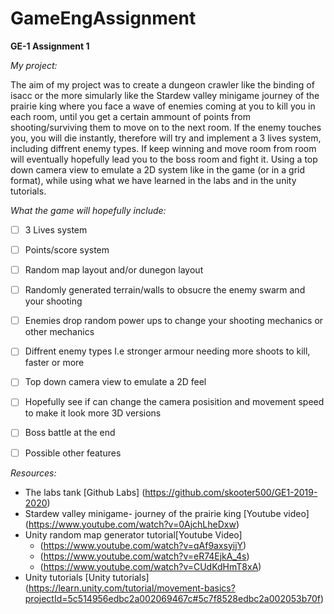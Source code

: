 # GameEngAssignment
**GE-1 Assignment 1**

*My project:*

The aim of my project was to create a dungeon crawler like the binding of isacc or the more simularly like the Stardew valley minigame journey of the prairie king where you face a wave of enemies coming at you to kill you in each room, until you get a certain ammount of points from shooting/surviving them to move on to the next room. If the enemy touches you, you will die instantly, therefore will try and implement a 3 lives system, including diffrent enemy types. If keep winning and move room from room will eventually hopefully lead you to the boss room and fight it. Using a top down camera view to emulate a 2D system like in the game (or in a grid format), while using what we have learned in the labs and in the unity tutorials.

*What the game will hopefully include:* 

- [ ] 3 Lives system
- [ ] Points/score system
- [ ] Random map layout and/or dunegon layout
- [ ] Randomly generated terrain/walls to obsucre the enemy swarm and  your shooting
- [ ] Enemies drop random power ups to change  your shooting mechanics or other mechanics
- [ ] Diffrent enemy types I.e stronger armour needing more shoots to kill, faster or more
- [ ] Top down camera view to emulate a 2D feel
- [ ] Hopefully see if can change the camera posisition and movement speed to make it look more 3D versions
- [ ] Boss battle at the end
- [ ] Possible other features


*Resources:*

- The labs tank [Github Labs] (https://github.com/skooter500/GE1-2019-2020)
- Stardew valley minigame- journey of the prairie king [Youtube video] (https://www.youtube.com/watch?v=0AjchLheDxw)
- Unity random map generator tutorial[Youtube Video] 
  - (https://www.youtube.com/watch?v=qAf9axsyijY) 
  - (https://www.youtube.com/watch?v=eR74EjkA_4s) 
  - (https://www.youtube.com/watch?v=CUdKdHmT8xA)
 - Unity tutorials [Unity tutorials] (https://learn.unity.com/tutorial/movement-basics?projectId=5c514956edbc2a002069467c#5c7f8528edbc2a002053b70f)
                           
